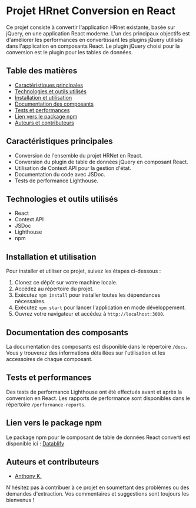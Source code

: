 # Projet HRnet Conversion en React

Ce projet consiste à convertir l'application HRnet existante, basée sur jQuery, en une application React moderne. L'un des principaux objectifs est d'améliorer les performances en convertissant les plugins jQuery utilisés dans l'application en composants React. Le plugin jQuery choisi pour la conversion est le plugin pour les tables de données.

## Table des matières

- [Caractéristiques principales](#caractéristiques-principales)
- [Technologies et outils utilisés](#technologies-et-outils-utilisés)
- [Installation et utilisation](#installation-et-utilisation)
- [Documentation des composants](#documentation-des-composants)
- [Tests et performances](#tests-et-performances)
- [Lien vers le package npm](#lien-vers-le-package-npm)
- [Auteurs et contributeurs](#auteurs-et-contributeurs)

## Caractéristiques principales

- Conversion de l'ensemble du projet HRNet en React.
- Conversion du plugin de table de données jQuery en composant React.
- Utilisation de Context API pour la gestion d'état.
- Documentation du code avec JSDoc.
- Tests de performance Lighthouse.

## Technologies et outils utilisés

- React
- Context API
- JSDoc
- Lighthouse
- npm

## Installation et utilisation

Pour installer et utiliser ce projet, suivez les étapes ci-dessous :

1. Clonez ce dépôt sur votre machine locale.
2. Accédez au répertoire du projet.
3. Exécutez `npm install` pour installer toutes les dépendances nécessaires.
4. Exécutez `npm start` pour lancer l'application en mode développement.
5. Ouvrez votre navigateur et accédez à `http://localhost:3000`.

## Documentation des composants

La documentation des composants est disponible dans le répertoire `/docs`. Vous y trouverez des informations détaillées sur l'utilisation et les accessoires de chaque composant.

## Tests et performances

Des tests de performance Lighthouse ont été effectués avant et après la conversion en React. Les rapports de performance sont disponibles dans le répertoire `/performance-reports`.

## Lien vers le package npm

Le package npm pour le composant de table de données React converti est disponible ici : [Datablify](https://www.npmjs.com/package/datablify)

## Auteurs et contributeurs

- [Anthony K.](https://github.com/beyondnaxos)

N'hésitez pas à contribuer à ce projet en soumettant des problèmes ou des demandes d'extraction. Vos commentaires et suggestions sont toujours les bienvenus !